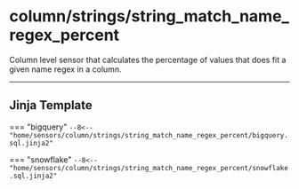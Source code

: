 # column/strings/string_match_name_regex_percent
Column level sensor that calculates the percentage of values that does fit a given name regex in a column.
___
## Jinja Template

=== "bigquery"
    ```
    --8<-- "home/sensors/column/strings/string_match_name_regex_percent/bigquery.sql.jinja2"
    ```

=== "snowflake"
    ```
    --8<-- "home/sensors/column/strings/string_match_name_regex_percent/snowflake.sql.jinja2"
    ```
